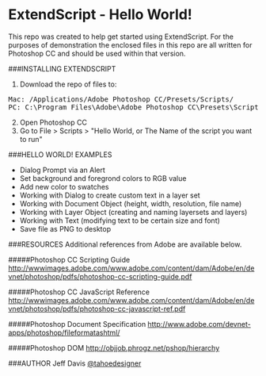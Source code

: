 ExtendScript - Hello World!
===========================

This repo was created to help get started using ExtendScript. For the purposes of demonstration
the enclosed files in this repo are all written for Photoshop CC and should be used within that 
version. 

###INSTALLING EXTENDSCRIPT

1. Download the repo of files to:
<pre>Mac: <hard drive>/Applications/Adobe Photoshop CC/Presets/Scripts/
PC: C:\Program Files\Adobe\Adobe Photoshop CC\Presets\Scripts\ </pre> 
2. Open Photoshop CC
3. Go to File > Scripts > "Hello World, or The Name of the script you want to run"


###HELLO WORLD! EXAMPLES
- Dialog Prompt via an Alert
- Set background and foregrond colors to RGB value
- Add new color to swatches
- Working with Dialog to create custom text in a layer set
- Working with Document Object (height, width, resolution, file name)
- Working with Layer Object (creating and naming layersets and layers)
- Working with Text (modifying text to be certain size and font)
- Save file as PNG to desktop


###RESOURCES
Additional references from Adobe are available below.

#####Photoshop CC Scripting Guide
http://wwwimages.adobe.com/www.adobe.com/content/dam/Adobe/en/devnet/photoshop/pdfs/photoshop-cc-scripting-guide.pdf

#####Photoshop CC JavaScript Reference
http://wwwimages.adobe.com/www.adobe.com/content/dam/Adobe/en/devnet/photoshop/pdfs/photoshop-cc-javascript-ref.pdf

#####Photoshop Document Specification
http://www.adobe.com/devnet-apps/photoshop/fileformatashtml/

#####Photoshop DOM
http://objjob.phrogz.net/pshop/hierarchy

###AUTHOR
Jeff Davis <a href="https://github.com/tahoedesigner">@tahoedesigner</a>
